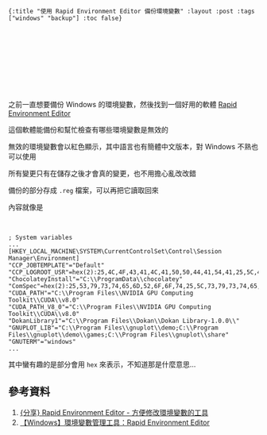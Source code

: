     {:title "使用 Rapid Environment Editor 備份環境變數" :layout :post :tags ["windows" "backup"] :toc false}


# 　


## 　

之前一直想要備份 Windows 的環境變數，然後找到一個好用的軟體 [Rapid Environment Editor](https://www.rapidee.com/en/download)

這個軟體能備份和幫忙檢查有哪些環境變數是無效的

無效的環境變數會以紅色顯示，其中語言也有簡體中文版本，對 Windows 不熟也可以使用

所有變更只有在儲存之後才會真的變更，也不用擔心亂改改錯

備份的部分存成 `.reg` 檔案，可以再把它讀取回來

內容就像是

<br>

    ; System variables
    ...
    [HKEY_LOCAL_MACHINE\SYSTEM\CurrentControlSet\Control\Session Manager\Environment]
    "CCP_JOBTEMPLATE"="Default"
    "CCP_LOGROOT_USR"=hex(2):25,4C,4F,43,41,4C,41,50,50,44,41,54,41,25,5C,4D,69,63,72,6F,73,6F,66,74,5C,48,70,63,5C,4C,6F,67,46,69,6C,65,73,5C,00
    "ChocolateyInstall"="C:\\ProgramData\\chocolatey"
    "ComSpec"=hex(2):25,53,79,73,74,65,6D,52,6F,6F,74,25,5C,73,79,73,74,65,6D,33,32,5C,63,6D,64,2E,65,78,65,00
    "CUDA_PATH"="C:\\Program Files\\NVIDIA GPU Computing Toolkit\\CUDA\\v8.0"
    "CUDA_PATH_V8_0"="C:\\Program Files\\NVIDIA GPU Computing Toolkit\\CUDA\\v8.0"
    "DokanLibrary1"="C:\\Program Files\\Dokan\\Dokan Library-1.0.0\\"
    "GNUPLOT_LIB"="C:\\Program Files\\gnuplot\\demo;C:\\Program Files\\gnuplot\\demo\\games;C:\\Program Files\\gnuplot\\share"
    "GNUTERM"="windows"
    ...

其中蠻有趣的是部分會用 `hex` 來表示，不知道那是什麼意思&#x2026;


## 參考資料

1.  [{分享} Rapid Environment Editor - 方便修改環境變數的工具](http://nelson.pixnet.net/blog/post/22360384-%5B%E5%88%86%E4%BA%AB%5D-rapid-environment-editor---%E6%96%B9%E4%BE%BF%E4%BF%AE%E6%94%B9%E7%92%B0%E5%A2%83%E8%AE%8A%E6%95%B8)
2.  [【Windows】環境變數管理工具：Rapid Environment Editor](https://dotblogs.com.tw/echo/2017/07/13/windows_tool_rapidenvironmenteditor)
